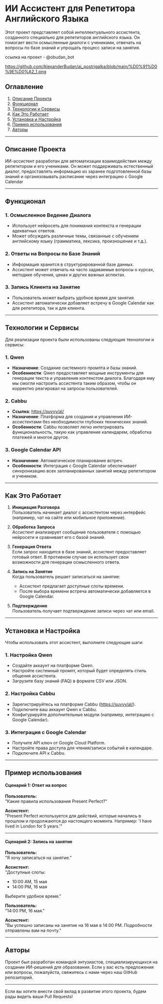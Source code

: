 # ИИ Ассистент для Репетитора Английского Языка

Этот проект представляет собой интеллектуального ассистента, созданного специально для репетиторов английского языка. Он помогает вести осмысленные диалоги с учениками, отвечать на вопросы по базе знаний и упрощать процесс записи на занятия.

ссылка на проект - @obudan_bot


https://github.com/AlexanderBudan/ai_postrigalka/blob/main/%D0%91%D0%9E%D0%A2_1.png

## Оглавление

1. [Описание Проекта](#описание-проекта)
2. [Функционал](#функционал)
3. [Технологии и Сервисы](#технологии-и-сервисы)
4. [Как Это Работает](#как-это-работает)
5. [Установка и Настройка](#установка-и-настройка)
6. [Пример использования](#пример-использования)
7. [Авторы](#авторы)

---

## Описание Проекта

ИИ-ассистент разработан для автоматизации взаимодействия между репетитором и его учениками. Он может поддерживать естественный диалог, предоставлять информацию из заранее подготовленной базы знаний и организовывать расписание через интеграцию с Google Calendar

---

## Функционал

### 1. **Осмысленное Ведение Диалога**
   - Использует нейросеть для понимания контекста и генерации адекватных ответов.
   - Может обсуждать различные темы, связанные с обучением английскому языку (грамматика, лексика, произношение и т.д.).

### 2. **Ответы на Вопросы по Базе Знаний**
   - Информация хранится в структурированной базе данных.
   - Ассистент может отвечать на часто задаваемые вопросы о курсах, методике обучения, ценах и других важных аспектах.

### 3. **Запись Клиента на Занятие**
   - Пользователь может выбрать удобное время для занятия.
   - Ассистент автоматически добавляет встречу в Google Calendar как для репетитора, так и для клиента.

---

## Технологии и Сервисы

Для реализации проекта были использованы следующие технологии и сервисы:

### 1. **Qwen**
   - **Назначение**: Создание системного промпта и базы знаний.
   - **Особенности**: Qwen предоставляет мощные инструменты для генерации текста и управления контекстом диалога. Благодаря ему мы смогли настроить ассистента таким образом, чтобы он корректно реагировал на запросы пользователей.

### 2. **Cabbu**
   - **Ссылка**: [https://suvvy/al/](https://suvvy/al/)
   - **Назначение**: Платформа для создания и управления ИИ-ассистентами без необходимости глубоких технических знаний.
   - **Особенности**: Cabbu позволяет легко интегрировать функциональность, такую как управление календарем, обработка платежей и многое другое.

### 3. **Google Calendar API**
   - **Назначение**: Автоматическое планирование встреч.
   - **Особенности**: Интеграция с Google Calendar обеспечивает синхронизацию всех запланированных занятий между репетитором и учеником.

---

## Как Это Работает

1. **Инициация Разговора**  
   Пользователь начинает диалог с ассистентом через интерфейс (например, чат на сайте или мобильное приложение).

2. **Обработка Запроса**  
   Ассистент анализирует сообщение пользователя с помощью нейросети и сравнивает его с базой знаний.

3. **Генерация Ответа**  
   Если запрос находится в базе знаний, ассистент предоставляет готовый ответ. В противном случае он использует свои возможности для генерации осмысленного ответа.

4. **Запись на Занятие**  
   Когда пользователь решает записаться на занятие:
   - Ассистент предлагает доступные слоты времени.
   - После выбора времени встреча автоматически добавляется в Google Calendar.

5. **Подтверждение**  
   Пользователь получает подтверждение записи через чат или email.

---

## Установка и Настройка

Чтобы использовать этот ассистент, выполните следующие шаги:

### 1. **Настройка Qwen**
   - Создайте аккаунт на платформе Qwen.
   - Настройте системный промпт, который будет определять стиль общения ассистента.
   - Загрузите базу знаний (FAQ) в формате CSV или JSON.

### 2. **Настройка Cabbu**
   - Зарегистрируйтесь на платформе Cabbu ([https://suvvy/al/](https://suvvy/al/)).
   - Подключите ваш аккаунт Qwen к Cabbu.
   - Конфигурируйте дополнительные модули (например, интеграцию с Google Calendar).

### 3. **Интеграция с Google Calendar**
   - Получите API ключ от Google Cloud Platform.
   - Настройте права доступа для чтения/записи событий в календаре.
   - Подключите API к Cabbu.

---

## Пример использования

#### Сценарий 1: Ответ на вопрос
**Пользователь:**  
"Какие правила использования Present Perfect?"

**Ассистент:**  
"Present Perfect используется для действий, которые начались в прошлом и продолжаются до настоящего момента. Например: 'I have lived in London for 5 years.'"

---

#### Сценарий 2: Запись на занятие
**Пользователь:**  
"Я хочу записаться на занятие."

**Ассистент:**  
"Доступные слоты:  
- 10:00 AM, 15 мая  
- 14:00 PM, 16 мая  

Выберите удобное время."

**Пользователь:**  
"14:00 PM, 16 мая."

**Ассистент:**  
"Вы успешно записаны на занятие на 16 мая в 14:00 PM. Подробности отправлены вам на почту."

---

## Авторы

Проект был разработан командой энтузиастов, специализирующихся на создании ИИ-решений для образования. Если у вас есть предложения или вопросы, пожалуйста, свяжитесь с нами через наш GitHub репозиторий.

--- 

Если вы хотите внести свой вклад в развитие этого проекта, будем рады видеть ваши Pull Requests!
